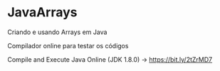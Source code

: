 # JavaArrays
Criando e usando Arrays em Java

Compilador online para testar os códigos

Compile and Execute Java Online (JDK 1.8.0) →
https://bit.ly/2tZrMD7
